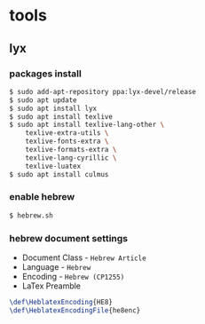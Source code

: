 # tools
## lyx 
### packages install
```bash
$ sudo add-apt-repository ppa:lyx-devel/release
$ sudo apt update
$ sudo apt install lyx
$ sudo apt install texlive
$ sudo apt install texlive-lang-other \
    texlive-extra-utils \
    texlive-fonts-extra \
    texlive-formats-extra \
    texlive-lang-cyrillic \
    texlive-luatex 
$ sudo apt install culmus
```
### enable hebrew
```bash
$ hebrew.sh 
```
### hebrew document settings
- Document Class - `Hebrew Article`
- Language - `Hebrew`
- Encoding - `Hebrew (CP1255)`
- LaTex Preamble 
```latex
\def\HeblatexEncoding{HE8}
\def\HeblatexEncodingFile{he8enc}
```

